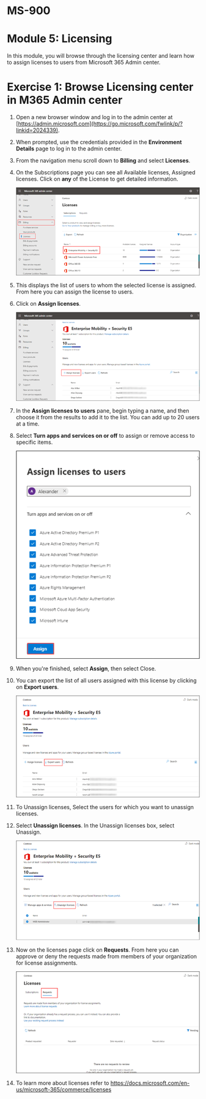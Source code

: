 
# MS-900

# Module 5: Licensing 

  In this module, you will browse through the licensing center and learn how to assign licenses to users from Microsoft 365 Admin center.

# Exercise 1: Browse Licensing center in M365 Admin center 

1. Open a new browser window and log in to the admin center at [https://admin.microsoft.com](https://go.microsoft.com/fwlink/p/?linkid=2024339).

1. When prompted, use the credentials provided in the **Environment Details** page to log in to the admin center.

1. From the navigation menu scroll down to  **Billing** and select **Licenses**.
   
1. On the Subscriptions page you can see all Available licenses, Assigned licenses. Click on **any** of the License to get detailed information.

   ![](Images/img129.png)

1. This displays the list of users to whom the selected license is assigned. From here you can assign the license to users.

1. Click on **Assign licenses**.

   ![](Images/img130.png)

1. In the **Assign licenses to users** pane, begin typing a name, and then choose it from the results to add it to the list. You can add up to 20 users at a time.

1. Select **Turn apps and services on or off** to assign or remove access to specific items.
   
   ![](Images/img131.png)

1. When you're finished, select **Assign**, then select Close.

1. You can export the list of all users assigned with this license by clicking on **Export users**.

   ![](Images/img134.png)

1. To Unassign licenses, Select the users for which you want to unassign licenses.

1. Select **Unassign licenses**. In the Unassign licenses box, select Unassign.

   ![](Images/img132.png)

1. Now on the licenses page click on **Requests**. From here you can approve or deny the requests made from members of your organization for license assignments.

    ![](Images/img133.png)

1. To learn more about licenses refer to  https://docs.microsoft.com/en-us/microsoft-365/commerce/licenses
